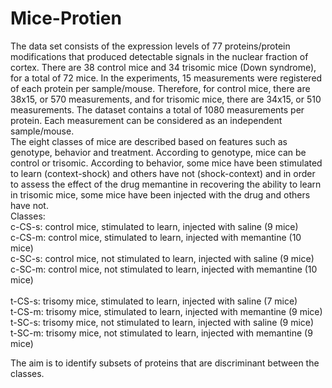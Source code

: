 # Mice-Protien
The data set consists of the expression levels of 77 proteins/protein modifications that produced detectable signals in the nuclear fraction of cortex. There are 38 control mice and 34 trisomic mice (Down syndrome), for a total of 72 mice. In the experiments, 15 measurements were registered of each protein per sample/mouse. Therefore, for control mice, there are 38x15, or 570 measurements, and for trisomic mice, there are 34x15, or 510 measurements. The dataset contains a total of 1080 measurements per protein. Each measurement can be considered as an independent sample/mouse.
<br/>
The eight classes of mice are described based on features such as genotype, behavior and treatment. According to genotype, mice can be control or trisomic. According to behavior, some mice have been stimulated to learn (context-shock) and others have not (shock-context) and in order to assess the effect of the drug memantine in recovering the ability to learn in trisomic mice, some mice have been injected with the drug and others have not.
<br/>
Classes:<br/>
c-CS-s: control mice, stimulated to learn, injected with saline (9 mice)<br/>
c-CS-m: control mice, stimulated to learn, injected with memantine (10 mice)<br/>
c-SC-s: control mice, not stimulated to learn, injected with saline (9 mice)<br/>
c-SC-m: control mice, not stimulated to learn, injected with memantine (10 mice)<br/>
<br/>
t-CS-s: trisomy mice, stimulated to learn, injected with saline (7 mice)<br/>
t-CS-m: trisomy mice, stimulated to learn, injected with memantine (9 mice)<br/>
t-SC-s: trisomy mice, not stimulated to learn, injected with saline (9 mice)<br/>
t-SC-m: trisomy mice, not stimulated to learn, injected with memantine (9 mice)<br/>

The aim is to identify subsets of proteins that are discriminant between the classes.
